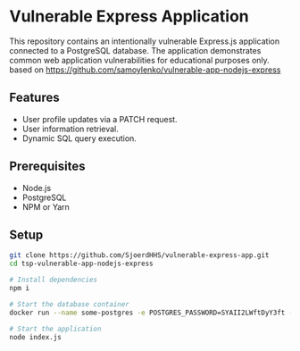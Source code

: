 # Vulnerable Express Application

This repository contains an intentionally vulnerable Express.js application connected to a PostgreSQL database. The application demonstrates common web application vulnerabilities for educational purposes only.
based on https://github.com/samoylenko/vulnerable-app-nodejs-express
## Features

- User profile updates via a PATCH request.
- User information retrieval.
- Dynamic SQL query execution.

## Prerequisites

- Node.js
- PostgreSQL
- NPM or Yarn

## Setup
```bash
git clone https://github.com/SjoerdHHS/vulnerable-express-app.git
cd tsp-vulnerable-app-nodejs-express

# Install dependencies
npm i

# Start the database container
docker run --name some-postgres -e POSTGRES_PASSWORD=SYAII2LWftDyY3ft -p 5432:5432 -d postgres

# Start the application
node index.js
```
